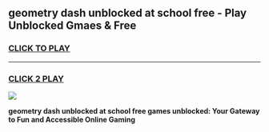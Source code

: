 
## geometry dash unblocked at school free - Play Unblocked Gmaes & Free
<h3>
<a href="https://news.freeplayer.one?title=geometry_dash_unblocked_at_school_free&ref=23F">CLICK TO PLAY</a></h3>
<hr>

<h3>
<a href="https://news.freeplayer.one?title=geometry_dash_unblocked_at_school_free&ref=23F">CLICK 2 PLAY</a>
  
</h3>

<a href="https://news.freeplayer.one?title=geometry_dash_unblocked_at_school_free&ref=23F/"><img src="https://clearcache.store/games.png"></a>


**geometry dash unblocked at school free games unblocked: Your Gateway to Fun and Accessible Online Gaming**
